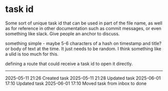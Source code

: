 task id
===

Some sort of unique task id that can be used in part of the file name, as well as for reference in other documentation such as commit messages, or even something like slack. Give people an anchor to discuss.

something simple - maybe 5-6 characters of a hash on timestamp and title? or body of text at the time. It just needs to be random. I think something like a ulid is too much for this.

defining a route that could receive a task id to open it directly.

---

2025-05-11 21:26	Created task
2025-05-11 21:28	Updated task
2025-06-01 17:10	Updated task
2025-06-01 17:10	Moved task from inbox to done